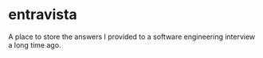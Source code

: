 entravista
==========

A place to store the answers I provided to a software engineering interview a long time ago.

